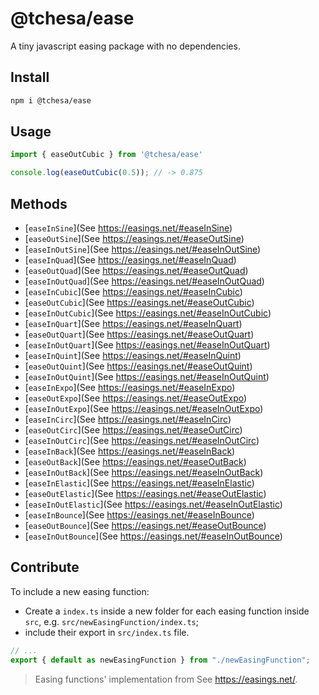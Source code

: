 # @tchesa/ease

A tiny javascript easing package with no dependencies.

## Install

```sh
npm i @tchesa/ease
```

## Usage
```js
import { easeOutCubic } from '@tchesa/ease'

console.log(easeOutCubic(0.5)); // -> 0.875
```

## Methods
- [`easeInSine`](See https://easings.net/#easeInSine)
- [`easeOutSine`](See https://easings.net/#easeOutSine)
- [`easeInOutSine`](See https://easings.net/#easeInOutSine)
- [`easeInQuad`](See https://easings.net/#easeInQuad)
- [`easeOutQuad`](See https://easings.net/#easeOutQuad)
- [`easeInOutQuad`](See https://easings.net/#easeInOutQuad)
- [`easeInCubic`](See https://easings.net/#easeInCubic)
- [`easeOutCubic`](See https://easings.net/#easeOutCubic)
- [`easeInOutCubic`](See https://easings.net/#easeInOutCubic)
- [`easeInQuart`](See https://easings.net/#easeInQuart)
- [`easeOutQuart`](See https://easings.net/#easeOutQuart)
- [`easeInOutQuart`](See https://easings.net/#easeInOutQuart)
- [`easeInQuint`](See https://easings.net/#easeInQuint)
- [`easeOutQuint`](See https://easings.net/#easeOutQuint)
- [`easeInOutQuint`](See https://easings.net/#easeInOutQuint)
- [`easeInExpo`](See https://easings.net/#easeInExpo)
- [`easeOutExpo`](See https://easings.net/#easeOutExpo)
- [`easeInOutExpo`](See https://easings.net/#easeInOutExpo)
- [`easeInCirc`](See https://easings.net/#easeInCirc)
- [`easeOutCirc`](See https://easings.net/#easeOutCirc)
- [`easeInOutCirc`](See https://easings.net/#easeInOutCirc)
- [`easeInBack`](See https://easings.net/#easeInBack)
- [`easeOutBack`](See https://easings.net/#easeOutBack)
- [`easeInOutBack`](See https://easings.net/#easeInOutBack)
- [`easeInElastic`](See https://easings.net/#easeInElastic)
- [`easeOutElastic`](See https://easings.net/#easeOutElastic)
- [`easeInOutElastic`](See https://easings.net/#easeInOutElastic)
- [`easeInBounce`](See https://easings.net/#easeInBounce)
- [`easeOutBounce`](See https://easings.net/#easeOutBounce)
- [`easeInOutBounce`](See https://easings.net/#easeInOutBounce)

## Contribute
To include a new easing function:
- Create a `index.ts` inside a new folder for each easing function inside `src`, e.g. `src/newEasingFunction/index.ts`;
- include their export in `src/index.ts` file.
```ts
// ...
export { default as newEasingFunction } from "./newEasingFunction";
```

> Easing functions' implementation from See https://easings.net/.

